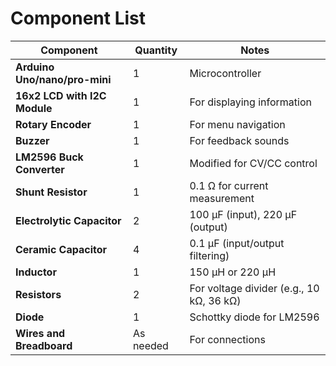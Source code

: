 # Component List

| Component                     | Quantity | Notes                                   |
|-------------------------------|----------|-----------------------------------------|
| **Arduino Uno/nano/pro-mini** | 1        | Microcontroller                        |
| **16x2 LCD with I2C Module**  | 1        | For displaying information             |
| **Rotary Encoder**            | 1        | For menu navigation                    |
| **Buzzer**                    | 1        | For feedback sounds                    |
| **LM2596 Buck Converter**     | 1        | Modified for CV/CC control             |
| **Shunt Resistor**            | 1        | 0.1 Ω for current measurement          |
| **Electrolytic Capacitor**    | 2        | 100 µF (input), 220 µF (output)        |
| **Ceramic Capacitor**         | 4        | 0.1 µF (input/output filtering)        |
| **Inductor**                  | 1        | 150 µH or 220 µH                       |
| **Resistors**                 | 2        | For voltage divider (e.g., 10 kΩ, 36 kΩ) |
| **Diode**                     | 1        | Schottky diode for LM2596              |
| **Wires and Breadboard**      | As needed| For connections                        |
